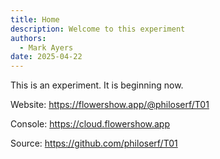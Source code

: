```yaml
---
title: Home
description: Welcome to this experiment
authors:
  - Mark Ayers
date: 2025-04-22
---
```

This is an experiment. It is beginning now.

Website: https://flowershow.app/@philoserf/T01

Console: https://cloud.flowershow.app

Source: https://github.com/philoserf/T01
